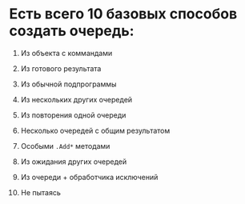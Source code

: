﻿


# Есть всего 10 базовых способов создать очередь:

1. <a path="Из объекта с коммандами">				Из объекта с коммандами					</a>

1. <a path="Из готового результата">				Из готового результата					</a>

1. <a path="С кодом для CPU">						Из обычной подпрограммы					</a>

1. <a path="Комбинируя другие очереди">				Из нескольких других очередей			</a>

1. <a path="Из повторения очереди">					Из повторения одной очереди				</a>

1. <a path="Множественное использование очереди">	Несколько очередей с общим результатом	</a>

1. <a path="Особые .Add методы">					Особыми `.Add*` методами				</a>

1. <a path="Из ожидания очередей">					Из ожидания других очередей				</a>

1. <a path="Обработка исключений">					Из очереди + обработчика исключений		</a>

1. <a path="Не создавая явно">						Не пытаясь								</a>


